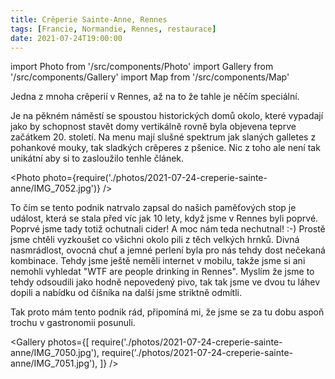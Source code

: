 ```yaml
---
title: Crêperie Sainte-Anne, Rennes
tags: [Francie, Normandie, Rennes, restaurace]
date: 2021-07-24T19:00:00
---
```


import Photo from '/src/components/Photo'
import Gallery from '/src/components/Gallery'
import Map from '/src/components/Map'

Jedna z mnoha crêperií v Rennes, až na to že tahle je něčím speciální.

<!-- truncate -->

Je na pěkném náměstí se spoustou historických domů okolo, které vypadají jako by schopnost stavět domy vertikálně rovně byla objevena teprve začátkem 20.&nbsp;století. Na menu mají slušné spektrum jak slaných galletes z pohankové mouky, tak sladkých crêperes z pšenice. Nic z toho ale není tak unikátní aby si to zasloužilo tenhle článek.

<Photo photo={require('./photos/2021-07-24-creperie-sainte-anne/IMG_7052.jpg')} />

To čím se tento podnik natrvalo zapsal do našich paměťových stop je událost, která se stala před víc jak 10 lety, když jsme v Rennes byli poprvé. Poprvé jsme tady totiž ochutnali cider! A moc nám teda nechutnal! :-) Prostě jsme chtěli vyzkoušet co všichni okolo pili z těch velkých hrnků. Divná nasmrádlost, ovocná chuť a jemné perlení byla pro nás tehdy dost nečekaná kombinace. Tehdy jsme ještě neměli internet v mobilu, takže jsme si ani nemohli vyhledat "WTF are people drinking in Rennes". Myslím že jsme to tehdy odsoudili jako hodně nepovedený pivo, tak tak jsme ve dvou tu láhev dopili a nabídku od číšníka na další jsme striktně odmítli.

Tak proto mám tento podnik rád, připomíná mi, že jsme se za tu dobu aspoň trochu v gastronomii posunuli.

<Gallery photos={[
require('./photos/2021-07-24-creperie-sainte-anne/IMG_7050.jpg'),
require('./photos/2021-07-24-creperie-sainte-anne/IMG_7051.jpg'),
]} />

<Map src="https://www.google.com/maps/embed?pb=!1m14!1m8!1m3!1d10655.193326272027!2d-1.6799881!3d48.1141259!3m2!1i1024!2i768!4f13.1!3m3!1m2!1s0x0%3A0x7b9e51507d33f198!2sCr%C3%AAperie%20Sainte-Anne!5e0!3m2!1sen!2scz!4v1629475103493!5m2!1sen!2scz" />
